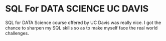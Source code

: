 # SQL For DATA SCIENCE UC DAVIS
SQL for DATA Science course offered by UC Davis was really nice. I got the chance to sharpen my SQL skills so as to make myself face the 
real world challenges. 
